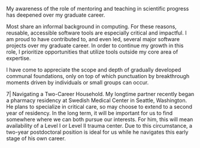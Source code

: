 My awareness of the role of mentoring and teaching in scientific progress has deepened over my graduate career. 

Most share an informal background in computing.
For these reasons, reusable, accessible software tools are especially critical and impactful.
I am proud to have contributed to, and even led, several major software projects over my graduate career.
In order to continue my growth in this role, I prioritize opportunities that utilize tools outside my core area of expertise.

I have come to appreciate the scope and depth of gradually developed communal foundations, only on top of which punctuation by breakthrough moments driven by individuals or small groups can occur. 

7| Navigating a Two-Career Household.
My longtime partner recently began a pharmacy residency at Swedish Medical Center in Seattle, Washington.
He plans to specialize in critical care, so may choose to extend to a second year of residency.
In the long term, it will be important for us to find somewhere where we can both pursue our interests.
For him, this will mean availability of a Level I or Level II trauma center. 
Due to this circumstance, a two-year postdoctoral position is ideal for us while he navigates this early stage of his own career.
